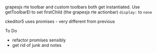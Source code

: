 

grapesjs rte toolbar and custom toolbars both get instantiated. Use getToolbarEl to set firstChild (the grapesjs rte actionbar) `display:` to `none`

ckeditor5 uses promises - very different from previous

To Do
- refactor promises sensibly
- get rid of junk and notes
